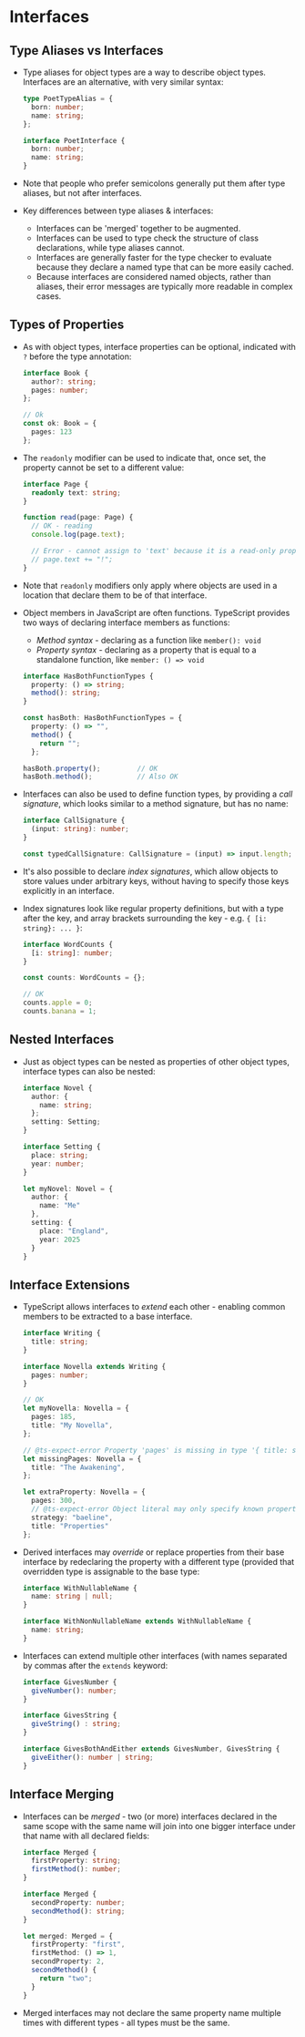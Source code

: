 # Interfaces

## Type Aliases vs Interfaces

- Type aliases for object types are a way to describe object types.  Interfaces
  are an alternative, with very similar syntax:

    ```typescript
    type PoetTypeAlias = {
      born: number;
      name: string;
    };

    interface PoetInterface {
      born: number;
      name: string;
    }
    ```

- Note that people who prefer semicolons generally put them after type aliases,
  but not after interfaces.

- Key differences between type aliases & interfaces:
    - Interfaces can be 'merged' together to be augmented.
    - Interfaces can be used to type check the structure of class declarations,
      while type aliases cannot.
    - Interfaces are generally faster for the type checker to evaluate
      because they declare a named type that can be more easily cached.
    - Because interfaces are considered named objects, rather than aliases,
      their error messages are typically more readable in complex cases.


## Types of Properties

- As with object types, interface properties can be optional, indicated with `?`
  before the type annotation:

    ```typescript
    interface Book {
      author?: string;
      pages: number;
    };

    // Ok
    const ok: Book = {
      pages: 123
    };
    ```

- The `readonly` modifier can be used to indicate that, once set, the property
  cannot be set to a different value:

    ```typescript
    interface Page {
      readonly text: string;
    }

    function read(page: Page) {
      // OK - reading
      console.log(page.text);

      // Error - cannot assign to 'text' because it is a read-only property
      // page.text += "!";
    }
    ```

- Note that `readonly` modifiers only apply where objects are used in a location
  that declare them to be of that interface.

- Object members in JavaScript are often functions.  TypeScript provides two
  ways of declaring interface members as functions:
    - _Method syntax_ - declaring as a function like `member(): void`
    - _Property syntax_ - declaring as a property that is equal to a standalone
      function, like `member: () => void`

    ```typescript
    interface HasBothFunctionTypes {
      property: () => string;
      method(): string;
    }

    const hasBoth: HasBothFunctionTypes = {
      property: () => "",
      method() {
        return "";
      };

    hasBoth.property();         // OK
    hasBoth.method();           // Also OK
    ```

- Interfaces can also be used to define function types, by providing a _call
  signature_, which looks similar to a method signature, but has no name:

    ```typescript
    interface CallSignature {
      (input: string): number;
    }

    const typedCallSignature: CallSignature = (input) => input.length;
    ```

- It's also possible to declare _index signatures_, which allow objects to store
  values under arbitrary keys, without having to specify those keys explicitly
  in an interface.

- Index signatures look like regular property definitions, but with a type after
  the key, and array brackets surrounding the key - e.g. `{ [i: string}: ... }`:

    ```typescript
    interface WordCounts {
      [i: string]: number;
    }

    const counts: WordCounts = {};

    // OK
    counts.apple = 0;
    counts.banana = 1;
    ```


## Nested Interfaces

- Just as object types can be nested as properties of other object types,
  interface types can also be nested:

    ```typescript
    interface Novel {
      author: {
        name: string;
      };
      setting: Setting;
    }

    interface Setting {
      place: string;
      year: number;
    }

    let myNovel: Novel = {
      author: {
        name: "Me"
      },
      setting: {
        place: "England",
        year: 2025
      }
    }
    ```


## Interface Extensions

- TypeScript allows interfaces to _extend_ each other - enabling common
  members to be extracted to a base interface.

    ```typescript
    interface Writing {
      title: string;
    }

    interface Novella extends Writing {
      pages: number;
    }

    // OK
    let myNovella: Novella = {
      pages: 185,
      title: "My Novella",
    };

    // @ts-expect-error Property 'pages' is missing in type '{ title: string; }' but required in type 'Novella'.
    let missingPages: Novella = {
      title: "The Awakening",
    };

    let extraProperty: Novella = {
      pages: 300,
      // @ts-expect-error Object literal may only specify known properties, and 'strategy' does not exist in type 'Novella'.
      strategy: "baeline",
      title: "Properties"
    };
    ```

- Derived interfaces may _override_ or replace properties from their base
  interface by redeclaring the property with a different type (provided that
  overridden type is assignable to the base type:

    ```typescript
    interface WithNullableName {
      name: string | null;
    }

    interface WithNonNullableName extends WithNullableName {
      name: string;
    }
    ```

- Interfaces can extend multiple other interfaces (with names separated by
  commas after the `extends` keyword:

    ```typescript
    interface GivesNumber {
      giveNumber(): number;
    }

    interface GivesString {
      giveString() : string;
    }

    interface GivesBothAndEither extends GivesNumber, GivesString {
      giveEither(): number | string;
    }
    ```


## Interface Merging

- Interfaces can be _merged_ - two (or more) interfaces declared in the same
  scope with the same name will join into one bigger interface under that name
  with all declared fields:

    ```typescript
    interface Merged {
      firstProperty: string;
      firstMethod(): number;
    }

    interface Merged {
      secondProperty: number;
      secondMethod(): string;
    }

    let merged: Merged = {
      firstProperty: "first",
      firstMethod: () => 1,
      secondProperty: 2,
      secondMethod() {
        return "two";
      }
    }
    ```

- Merged interfaces may not declare the same property name multiple times with
  different types - all types must be the same.



<!-- References -->
